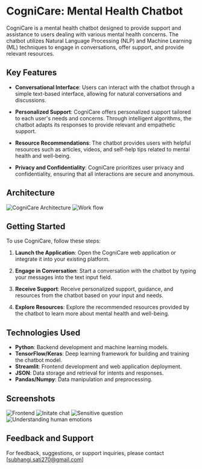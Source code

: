 # CogniCare: Mental Health Chatbot

CogniCare is a mental health chatbot designed to provide support and assistance to users dealing with various mental health concerns. The chatbot utilizes Natural Language Processing (NLP) and Machine Learning (ML) techniques to engage in conversations, offer support, and provide relevant resources.

## Key Features

- **Conversational Interface**: Users can interact with the chatbot through a simple text-based interface, allowing for natural conversations and discussions.

- **Personalized Support**: CogniCare offers personalized support tailored to each user's needs and concerns. Through intelligent algorithms, the chatbot adapts its responses to provide relevant and empathetic support.

- **Resource Recommendations**: The chatbot provides users with helpful resources such as articles, videos, and self-help tips related to mental health and well-being.

- **Privacy and Confidentiality**: CogniCare prioritizes user privacy and confidentiality, ensuring that all interactions are secure and anonymous.

## Architecture

![CogniCare Architecture](https://drive.google.com/file/d/1cqmcU1yQJXIDb3-jKGbPAsRXcPDyxPDp/view?usp=sharing)
![Work flow](https://drive.google.com/file/d/17Tt6Y4iMB_WDMsGXFKmdDQC1jQcGyWtP/view?usp=sharing)

## Getting Started

To use CogniCare, follow these steps:

1. **Launch the Application**: Open the CogniCare web application or integrate it into your existing platform.

2. **Engage in Conversation**: Start a conversation with the chatbot by typing your messages into the text input field.

3. **Receive Support**: Receive personalized support, guidance, and resources from the chatbot based on your input and needs.

4. **Explore Resources**: Explore the recommended resources provided by the chatbot to learn more about mental health and well-being.

## Technologies Used

- **Python**: Backend development and machine learning models.
- **TensorFlow/Keras**: Deep learning framework for building and training the chatbot model.
- **Streamlit**: Frontend development and web application deployment.
- **JSON**: Data storage and retrieval for intents and responses.
- **Pandas/Numpy**: Data manipulation and preprocessing.

## Screenshots

![Frontend]([https://drive.google.com/file/d/1Dq76zyDDHctzxdQQ0Tpd4MTIy-mUGVD3/view?usp=share_link](https://github.com/SubhangiSati/CogniCare-Mental-Health-Chatbot/blob/main/F1.jpeg))
![Initate chat](https://drive.google.com/file/d/1Z7m2yZ6f70OeLB_AwP8E_RF0wivNXvCT/view?usp=share_link)
![Sensitive question](https://drive.google.com/file/d/1QtCFSiNIxkIkT-95wo6W8VBbIjLA310j/view?usp=sharing)
![Understanding human emotions](https://drive.google.com/file/d/1ELz009bJUaraXQg1uhwPIsSG2CVj8R4a/view?usp=sharing)

## Feedback and Support

For feedback, suggestions, or support inquiries, please contact [subhangi.sati270@gmail.com]


